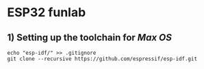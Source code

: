 # ESP32 funlab
## 1) Setting up the toolchain for _Max OS_
```
echo "esp-idf/" >> .gitignore
git clone --recursive https://github.com/espressif/esp-idf.git
```